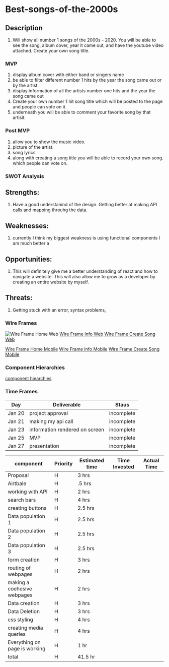 # Best-songs-of-the-2000s

## Description 

1. Will show all number 1 songs of the 2000s - 2020. You will be able to see the song, album cover, year it came out, and have the youtube video attached. Create your own song title. 

### MVP

1. display album cover with either band or singers name
2. be able to filter different number 1 hits by the year the song came out or by the artist. 
3. display information of all the artists number one hits and the year the song came out
4. Create your own number 1 hit song title which will be posted to the page and people can vote on it. 
5. underneath you will be able to comment your favorite song by that artisit. 

### Post MVP

1. allow you to show the music video. 
2. picture of the artist. 
3. song lyrics 
4. along with creating a song title you will be able to record your own song. which people can vote on. 


### SWOT Analysis
 ## Strengths:
1. Have a good understanind of the design. Getting better at making API calls and mapping throuhg the data. 

## Weaknesses:
1. currently I think my biggest weakness is using functional components I am much better a

## Opportunities:
1. This will definitely give me a better understanding of react and how to navigate a website. This will also allow me to grow as a developer by creating an entire website by myself. 

## Threats:
1. Getting stuck with an error, syntax problems, 


### Wire Frames
![Wire Frame Home Web](https://i.imgur.com/h4pTnU4.png)
 [Wire Frame Info Web](https://i.imgur.com/kpikbcS.png)
 [Wire Frame Create Song Web](https://i.imgur.com/kYCscdC.png)

[Wire Frame Home Mobile](https://i.imgur.com/ZkR4xDg.png)
[Wire Frame Info Mobile](https://i.imgur.com/uMLxNOA.png)
[Wire Frame Create Song Mobile](https://i.imgur.com/VoC1xL8.png)


### Component Hierarchies 
[component hiearchies](https://i.imgur.com/ERlruUC.png)

### Time Frames

| Day | Deliverable | Staus |
| ---- | ------------- | ----------- |
| Jan 20| project approval        | incomplete        |
| Jan 21 | making my api call       | incomplete     |
| Jan 23 | information rendered on screen    | incomplete        |
| Jan 25  | MVP       | incomplete      |
| Jan 27  |   presentation     | incomplete  |




| component | Priority | Estimated time | Time Invested | Actual Time |
| ---- | ------------- | ----------- | ------------- | ----------- |
| Proposal | H   | 3 hrs     |    | |
| Airtbale | H   | .5 hrs    |    | |
| working with API | H | 2 hrs  |      | |
| search bars | H   | 4 hrs    |    | |
| creating buttons | H   | 2.5 hrs    |    | |
| Data population 1 | H | 2.5 hrs     |    | |
| Data population 2  | H | 2.5 hrs    |    | |
| Data population 3  | H | 2.5 hrs  |      | |
| form creation  | H | 3 hrs |    | |
| routing of webpages | H | 2 hrs |    | |
| making a coehesive webpages | H | 2 hrs |    | |
| Data creation |  H   | 3 hrs  | | |
| Data Deletion |  H   | 3 hrs  | | |
| css styling |  H   | 4 hrs  | | |
| creating media queries|  H   | 4 hrs  | | |
| Everything on page is working |  H   | 1 hr  | | |
| total |  H   | 41.5 hr  | | |



